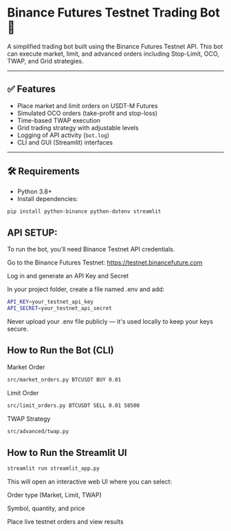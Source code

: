 # Binance Futures Testnet Trading Bot 🤖

A simplified trading bot built using the Binance Futures Testnet API. This bot can execute market, limit, and advanced orders including Stop-Limit, OCO, TWAP, and Grid strategies.

---

## ✅ Features

- Place market and limit orders on USDT-M Futures
- Simulated OCO orders (take-profit and stop-loss)
- Time-based TWAP execution
- Grid trading strategy with adjustable levels
- Logging of API activity (`bot.log`)
- CLI and GUI (Streamlit) interfaces

---

## 🛠️ Requirements

- Python 3.8+
- Install dependencies:

```bash
pip install python-binance python-dotenv streamlit

```


## API SETUP:
To run the bot, you'll need Binance Testnet API credentials.

Go to the Binance Futures Testnet:
https://testnet.binancefuture.com

Log in and generate an API Key and Secret

In your project folder, create a file named .env and add:

```bash
API_KEY=your_testnet_api_key
API_SECRET=your_testnet_api_secret

```
Never upload your .env file publicly — it's used locally to keep your keys secure.




## How to Run the Bot (CLI)

Market Order
```bash
src/market_orders.py BTCUSDT BUY 0.01
```
Limit Order
```bash
src/limit_orders.py BTCUSDT SELL 0.01 58500
```
TWAP Strategy
```bash
src/advanced/twap.py
```


## How to Run the Streamlit UI
```bash
streamlit run streamlit_app.py
```
This will open an interactive web UI where you can select:

Order type (Market, Limit, TWAP)

Symbol, quantity, and price

Place live testnet orders and view results

